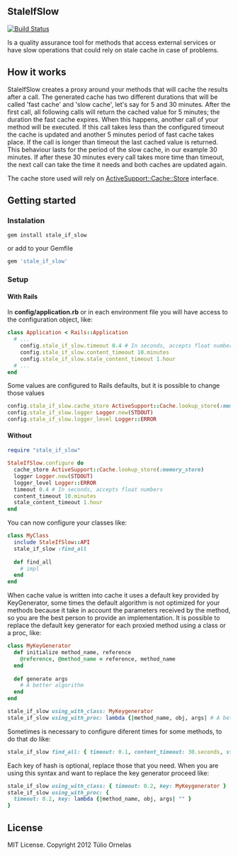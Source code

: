 ## StaleIfSlow
[![Build Status](https://secure.travis-ci.org/tulios/stale_if_slow.png)](http://travis-ci.org/tulios/stale_if_slow)

Is a quality assurance tool for methods that access external services or have slow operations that could rely on stale cache in case of problems.

## How it works

StaleIfSlow creates a proxy around your methods that will cache the results after a call. The generated cache has two different durations that will be called 'fast cache' and 'slow cache', let's say for 5 and 30 minutes. After the first call, all following calls will return the cached value for 5 minutes; the duration the fast cache expires. When this happens, another call of your method will be executed. If this call takes less than the configured timeout the cache is updated and another 5 minutes period of fast cache takes place. If the call is longer than timeout the last cached value is returned. This behaviour lasts for the period of the slow cache, in our example 30 minutes. If after these 30 minutes every call takes more time than timeout, the next call can take the time it needs and both caches are updated again.

The cache store used will rely on [ActiveSupport::Cache::Store](http://api.rubyonrails.org/classes/ActiveSupport/Cache/Store.html) interface.

## Getting started

### Instalation

```console
gem install stale_if_slow
```

or add to your Gemfile

```ruby
gem 'stale_if_slow'
```

### Setup

#### With Rails

In __config/application.rb__ or in each environment file you will have access to the configuration object, like:

```ruby
class Application < Rails::Application
  # ...    
    config.stale_if_slow.timeout 0.4 # In seconds, accepts float numbers
    config.stale_if_slow.content_timeout 10.minutes
    config.stale_if_slow.stale_content_timeout 1.hour    
  # ...
end
```

Some values are configured to Rails defaults, but it is possible to change those values

```ruby
config.stale_if_slow.cache_store ActiveSupport::Cache.lookup_store(:memory_store)
config.stale_if_slow.logger Logger.new(STDOUT)
config.stale_if_slow.logger_level Logger::ERROR
```

#### Without

```ruby
require "stale_if_slow"
```

```ruby
StaleIfSlow.configure do
  cache_store ActiveSupport::Cache.lookup_store(:memory_store)
  logger Logger.new(STDOUT)
  logger_level Logger::ERROR
  timeout 0.4 # In seconds, accepts float numbers
  content_timeout 10.minutes
  stale_content_timeout 1.hour
end
```

You can now configure your classes like:

```ruby
class MyClass
  include StaleIfSlow::API    
  stale_if_slow :find_all
    
  def find_all
    # impl
  end
end
```

When cache value is written into cache it uses a default key provided by KeyGenerator, some times the default algorithm is not optimized for your methods because it take in account the parameters received by the method, so you are the best person to provide an implementation. It is possible to replace the default key generator for each proxied method using a class or a proc, like:

```ruby
class MyKeyGenerator
  def initialize method_name, reference
    @reference, @method_name = reference, method_name
  end
      
  def generate args
    # A better algorithm
  end
end
```

```ruby
stale_if_slow using_with_class: MyKeygenerator
stale_if_slow using_with_proc: lambda {|method_name, obj, args| # A better algorithm }
```

Sometimes is necessary to configure diferent times for some methods, to do that do like:

```ruby
stale_if_slow find_all: { timeout: 0.1, content_timeout: 30.seconds, stale_content_timeout: 5.minutes }
```

Each key of hash is optional, replace those that you need. When you are using this syntax and want to replace the key generator proceed like:

```ruby
stale_if_slow using_with_class: { timeout: 0.2, key: MyKeygenerator }
stale_if_slow using_with_proc: {
  timeout: 0.2, key: lambda {|method_name, obj, args| "" } 
}
```

## License

MIT License. Copyright 2012 Túlio Ornelas